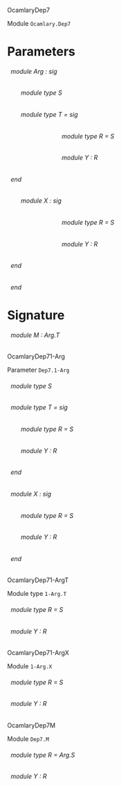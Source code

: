 OcamlaryDep7

 Module  `` Ocamlary.Dep7 `` 

# Parameters


<a id="argument-1-Arg"></a>
###### &nbsp; module Arg : sig

<a id="module-type-S"></a>
###### &nbsp; &nbsp; &nbsp; &nbsp; module type S



<a id="module-type-T"></a>
###### &nbsp; &nbsp; &nbsp; &nbsp; module type T = sig

<a id="module-type-R"></a>
###### &nbsp; &nbsp; &nbsp; &nbsp; &nbsp; &nbsp; &nbsp; &nbsp; &nbsp; &nbsp; &nbsp; &nbsp; &nbsp; &nbsp; &nbsp; &nbsp; module type R = S



<a id="module-Y"></a>
###### &nbsp; &nbsp; &nbsp; &nbsp; &nbsp; &nbsp; &nbsp; &nbsp; &nbsp; &nbsp; &nbsp; &nbsp; &nbsp; &nbsp; &nbsp; &nbsp; module Y : R



 ###### &nbsp; end



<a id="module-X"></a>
###### &nbsp; &nbsp; &nbsp; &nbsp; module X : sig

<a id="module-type-R"></a>
###### &nbsp; &nbsp; &nbsp; &nbsp; &nbsp; &nbsp; &nbsp; &nbsp; &nbsp; &nbsp; &nbsp; &nbsp; &nbsp; &nbsp; &nbsp; &nbsp; module type R = S



<a id="module-Y"></a>
###### &nbsp; &nbsp; &nbsp; &nbsp; &nbsp; &nbsp; &nbsp; &nbsp; &nbsp; &nbsp; &nbsp; &nbsp; &nbsp; &nbsp; &nbsp; &nbsp; module Y : R



 ###### &nbsp; end



 ###### &nbsp; end




# Signature


<a id="module-M"></a>
###### &nbsp; module M : Arg.T


OcamlaryDep71-Arg

 Parameter  `` Dep7.1-Arg `` 
<a id="module-type-S"></a>
###### &nbsp; module type S



<a id="module-type-T"></a>
###### &nbsp; module type T = sig

<a id="module-type-R"></a>
###### &nbsp; &nbsp; &nbsp; &nbsp; module type R = S



<a id="module-Y"></a>
###### &nbsp; &nbsp; &nbsp; &nbsp; module Y : R



 ###### &nbsp; end



<a id="module-X"></a>
###### &nbsp; module X : sig

<a id="module-type-R"></a>
###### &nbsp; &nbsp; &nbsp; &nbsp; module type R = S



<a id="module-Y"></a>
###### &nbsp; &nbsp; &nbsp; &nbsp; module Y : R



 ###### &nbsp; end


OcamlaryDep71-ArgT

 Module type  `` 1-Arg.T `` 
<a id="module-type-R"></a>
###### &nbsp; module type R = S



<a id="module-Y"></a>
###### &nbsp; module Y : R


OcamlaryDep71-ArgX

 Module  `` 1-Arg.X `` 
<a id="module-type-R"></a>
###### &nbsp; module type R = S



<a id="module-Y"></a>
###### &nbsp; module Y : R


OcamlaryDep7M

 Module  `` Dep7.M `` 
<a id="module-type-R"></a>
###### &nbsp; module type R = Arg.S



<a id="module-Y"></a>
###### &nbsp; module Y : R

